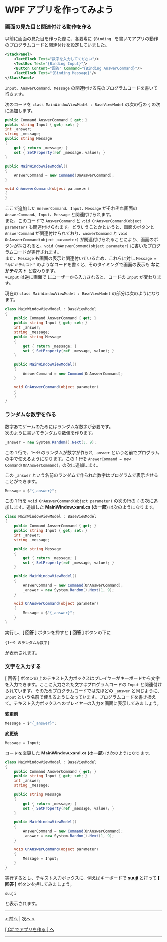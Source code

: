 # WPF アプリを作ってみよう

### 画面の見た目と関連付ける動作を作る

以前に画面の見た目を作った際に、各要素に ```{Binding ``` を書いてアプリの動作のプログラムコードと関連付けを設定していました。
```xml
<StackPanel>
    <TextBlock Text="数字を入力してください"/>
    <TextBox Text="{Binding Input}"/>
    <Button Content="回答" Command="{Binding AnswerCommand}"/>
    <TextBlock Text="{Binding Message}"/>
</StackPanel>
```
```Input```、```AnswerCommand```、```Message``` の関連付ける先のプログラムコードを書いて行きます。

次のコードを ```class MainWindowViewModel : BaseViewModel``` の次の行の ```{``` の次に追加します。
```cs
public Command AnswerCommand { get; }
public string Input { get; set; }
int _answer;
string _message;
public string Message
{
    get { return _message; }
    set { SetProperty(ref _message, value); }
}

public MainWindowViewModel()
{
    AnswerCommand = new Command(OnAnswerCommand);
}

void OnAnswerCommand(object parameter)
{
}
```
ここで追加した ```AnswerCommand```、```Input```、```Message``` がそれぞれ画面の ```AnswerCommand```、```Input```、```Message``` と関連付けられます。  
また、このコードで ```AnswerCommand``` と ```void OnAnswerCommand(object parameter)``` も関連付けられます。どういうことかというと、画面のボタンと ```AnswerCommand``` が関連付けられており、```AnswerCommand``` と ```void OnAnswerCommand(object parameter)``` が関連付けられることにより、画面のボタンが押されると、```void OnAnswerCommand(object parameter)``` に書いたプログラムコードが実行されます。  
また、```Message``` も画面の表示と関連付いているため、これらに対し ```Message = "なにかテキスト"``` のようなコードを書くと、そのタイミングで画面の表示も **なにかテキスト** と変わります。  
※```Input``` は逆に画面で **<TextBox>** にユーザーから入力されると、コードの ```Input``` が変わります。  

現在の ```class MainWindowViewModel : BaseViewModel``` の部分は次のようになります。
```cs
class MainWindowViewModel : BaseViewModel
{
    public Command AnswerCommand { get; }
    public string Input { get; set; }
    int _answer;
    string _message;
    public string Message
    {
        get { return _message; }
        set { SetProperty(ref _message, value); }
    }

    public MainWindowViewModel()
    {
        AnswerCommand = new Command(OnAnswerCommand);
    }

    void OnAnswerCommand(object parameter)
    {
    }
}
```

### ランダムな数字を作る

数字あてゲームのためにはランダムな数字が必要です。  
次のように書いてランダムな数値を作ります。
```cs
_answer = new System.Random().Next(1, 9);
```
この 1 行で、1～9 のランダムが数字が作られ ```_answer``` という名前でプログラムの中で使えるようになります。この 1 行を ```AnswerCommand = new Command(OnAnswerCommand);``` の次に追加します。  

この ```_answer``` という名前のランダムで作られた数字はプログラムで表示させることができます。
```cs
Message = $"{_answer}";
```
この 1 行を ```void OnAnswerCommand(object parameter)``` の次の行の ```{``` の次に追加します。追加した **MainWindow.xaml.cs (の一部)** は次のようになります。  
```cs
class MainWindowViewModel : BaseViewModel
{
    public Command AnswerCommand { get; }
    public string Input { get; set; }
    int _answer;
    string _message;

    public string Message
    {
        get { return _message; }
        set { SetProperty(ref _message, value); }
    }

    public MainWindowViewModel()
    {
        AnswerCommand = new Command(OnAnswerCommand);
        _answer = new System.Random().Next(1, 9);
    }

    void OnAnswerCommand(object parameter)
    {
        Message = $"{_answer}";
    }
}
```
実行し、**[ 回答 ]** ボタンを押すと **[ 回答 ]** ボタンの下に
```
{1～9 のランダムな数字}
```
が表示されます。

### 文字を入力する

[ 回答 ] ボタンの上のテキスト入力ボックスはプレイヤーがキーボードから文字を入力できます。ここに入力された文字はプログラムコードの ```Input``` と関連付けられています。そのためプログラムコードでは先ほどの ```_answer``` と同じように、 ```Input``` という名前で使えるようになっています。プログラムコードを書き換えて。テキスト入力ボックスへのプレイヤーの入力を画面に表示してみましょう。  

**変更前**
```cs
Message = $"{_answer}";
```

**変更後**  
```cs
Message = Input;
```

コードを変更した **MainWindow.xaml.cs (の一部)** は次のようになります。  
```cs
class MainWindowViewModel : BaseViewModel
{
    public Command AnswerCommand { get; }
    public string Input { get; set; }
    int _answer;
    string _message;

    public string Message
    {
        get { return _message; }
        set { SetProperty(ref _message, value); }
    }

    public MainWindowViewModel()
    {
        AnswerCommand = new Command(OnAnswerCommand);
        _answer = new System.Random().Next(1, 9);
    }

    void OnAnswerCommand(object parameter)
    {
        Message = Input;
    }
}
```
実行するとし、テキスト入力ボックスに、例えばキーボードで **suuji** と打って **[ 回答 ]** ボタンを押してみましょう。
```
suuji
```
と表示されます。

<hr />

[< 前へ](./textbook02.md) | [次へ >](./textbook04.md)  

[[ C# でアプリを作る ] へ](../../textbook/practice.md)
<hr />
